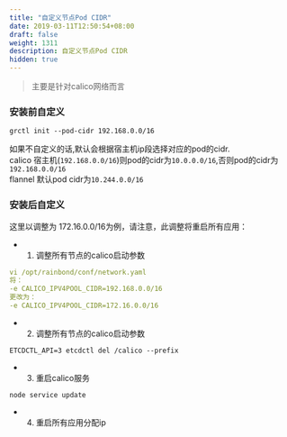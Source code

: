 ```yaml
---
title: "自定义节点Pod CIDR"
date: 2019-03-11T12:50:54+08:00
draft: false
weight: 1311
description: 自定义节点Pod CIDR
hidden: true
---
```


> 主要是针对calico网络而言

### 安装前自定义

```
grctl init --pod-cidr 192.168.0.0/16
```


如果不自定义的话,默认会根据宿主机ip段选择对应的pod的cidr.  
calico 宿主机(`192.168.0.0/16`)则pod的cidr为`10.0.0.0/16`,否则pod的cidr为`192.168.0.0/16`  
flannel 默认pod cidr为`10.244.0.0/16`


### 安装后自定义

这里以调整为 172.16.0.0/16为例，请注意，此调整将重启所有应用：

* 1. 调整所有节点的calico启动参数

```yaml
vi /opt/rainbond/conf/network.yaml
将：
-e CALICO_IPV4POOL_CIDR=192.168.0.0/16
更改为：
-e CALICO_IPV4POOL_CIDR=172.16.0.0/16
```

* 2. 调整所有节点的calico启动参数

```
ETCDCTL_API=3 etcdctl del /calico --prefix
```

* 3. 重启calico服务

```
node service update
```

* 4. 重启所有应用分配ip



